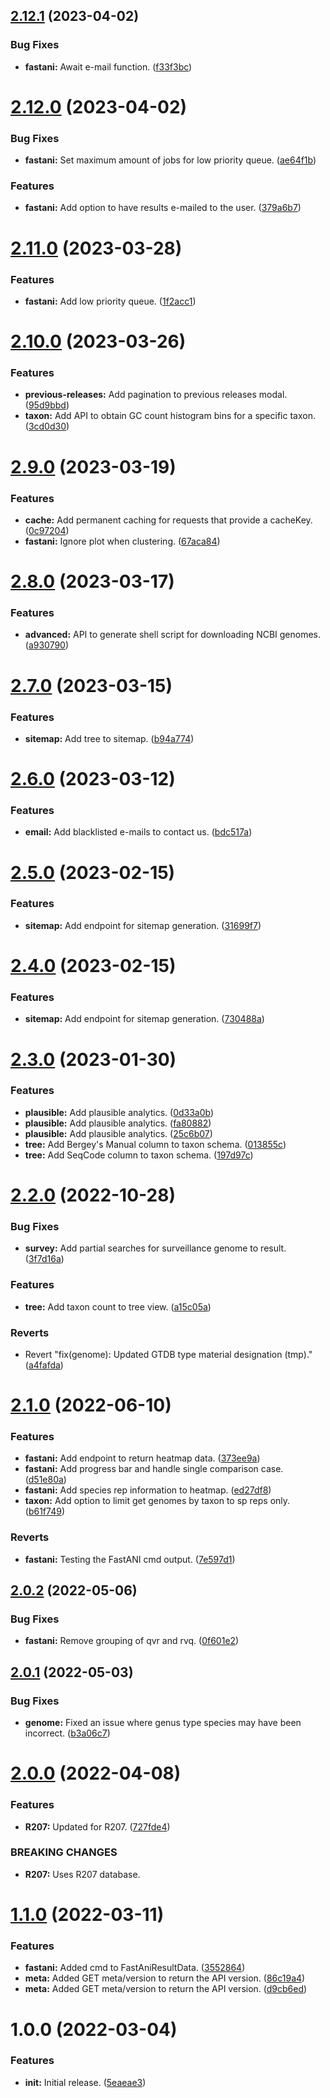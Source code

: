 ## [2.12.1](https://github.com/Ecogenomics/api.gtdb.ecogenomic.org/compare/v2.12.0...v2.12.1) (2023-04-02)


### Bug Fixes

* **fastani:** Await e-mail function. ([f33f3bc](https://github.com/Ecogenomics/api.gtdb.ecogenomic.org/commit/f33f3bca223d61da037b32c769d40709e5aa3711))

# [2.12.0](https://github.com/Ecogenomics/api.gtdb.ecogenomic.org/compare/v2.11.0...v2.12.0) (2023-04-02)


### Bug Fixes

* **fastani:** Set maximum amount of jobs for low priority queue. ([ae64f1b](https://github.com/Ecogenomics/api.gtdb.ecogenomic.org/commit/ae64f1b19e34b62e46cc97c34b0ab603b8fa4c05))


### Features

* **fastani:** Add option to have results e-mailed to the user. ([379a6b7](https://github.com/Ecogenomics/api.gtdb.ecogenomic.org/commit/379a6b7d1a80a8787e8aa32a933318e30dd9101f))

# [2.11.0](https://github.com/Ecogenomics/api.gtdb.ecogenomic.org/compare/v2.10.0...v2.11.0) (2023-03-28)


### Features

* **fastani:** Add low priority queue. ([1f2acc1](https://github.com/Ecogenomics/api.gtdb.ecogenomic.org/commit/1f2acc1e081e841fdeefe7797a8a084a3c8173b0))

# [2.10.0](https://github.com/Ecogenomics/api.gtdb.ecogenomic.org/compare/v2.9.0...v2.10.0) (2023-03-26)


### Features

* **previous-releases:** Add pagination to previous releases modal. ([95d9bbd](https://github.com/Ecogenomics/api.gtdb.ecogenomic.org/commit/95d9bbdc5c275d08a283c985da7ecdf395ab13b0))
* **taxon:** Add API to obtain GC count histogram bins for a specific taxon. ([3cd0d30](https://github.com/Ecogenomics/api.gtdb.ecogenomic.org/commit/3cd0d30fd1c9a2062b062fad7b9ac75a3c5cc7b6))

# [2.9.0](https://github.com/Ecogenomics/api.gtdb.ecogenomic.org/compare/v2.8.0...v2.9.0) (2023-03-19)


### Features

* **cache:** Add permanent caching for requests that provide a cacheKey. ([0c97204](https://github.com/Ecogenomics/api.gtdb.ecogenomic.org/commit/0c972045ca43f0f2d7428309452a5e7af9531fd9))
* **fastani:** Ignore plot when clustering. ([67aca84](https://github.com/Ecogenomics/api.gtdb.ecogenomic.org/commit/67aca8427423b57512bec4c05470ebb16a22eef5))

# [2.8.0](https://github.com/Ecogenomics/api.gtdb.ecogenomic.org/compare/v2.7.0...v2.8.0) (2023-03-17)


### Features

* **advanced:** API to generate shell script for downloading NCBI genomes. ([a930790](https://github.com/Ecogenomics/api.gtdb.ecogenomic.org/commit/a930790f85ef68f3b79be3911054b540fd991a02))

# [2.7.0](https://github.com/Ecogenomics/api.gtdb.ecogenomic.org/compare/v2.6.0...v2.7.0) (2023-03-15)


### Features

* **sitemap:** Add tree to sitemap. ([b94a774](https://github.com/Ecogenomics/api.gtdb.ecogenomic.org/commit/b94a774c883b14b7f0b41bf16eac83e3c3577deb))

# [2.6.0](https://github.com/Ecogenomics/api.gtdb.ecogenomic.org/compare/v2.5.0...v2.6.0) (2023-03-12)


### Features

* **email:** Add blacklisted e-mails to contact us. ([bdc517a](https://github.com/Ecogenomics/api.gtdb.ecogenomic.org/commit/bdc517ab8fbd642671d5ce3a0d630a720c77bc17))

# [2.5.0](https://github.com/Ecogenomics/api.gtdb.ecogenomic.org/compare/v2.4.0...v2.5.0) (2023-02-15)


### Features

* **sitemap:** Add endpoint for sitemap generation. ([31699f7](https://github.com/Ecogenomics/api.gtdb.ecogenomic.org/commit/31699f7ff1d6a0bb6015fada5843b2d0f8131631))

# [2.4.0](https://github.com/Ecogenomics/api.gtdb.ecogenomic.org/compare/v2.3.0...v2.4.0) (2023-02-15)


### Features

* **sitemap:** Add endpoint for sitemap generation. ([730488a](https://github.com/Ecogenomics/api.gtdb.ecogenomic.org/commit/730488a444ed88c3a9212777b2aaa970d865f4e6))

# [2.3.0](https://github.com/Ecogenomics/api.gtdb.ecogenomic.org/compare/v2.2.0...v2.3.0) (2023-01-30)


### Features

* **plausible:** Add plausible analytics. ([0d33a0b](https://github.com/Ecogenomics/api.gtdb.ecogenomic.org/commit/0d33a0b93617ff058cb1f97c066d4e38ee0fde35))
* **plausible:** Add plausible analytics. ([fa80882](https://github.com/Ecogenomics/api.gtdb.ecogenomic.org/commit/fa808829b1b85be4780f189527248290f8af753d))
* **plausible:** Add plausible analytics. ([25c6b07](https://github.com/Ecogenomics/api.gtdb.ecogenomic.org/commit/25c6b0744c5c51bc4d13c6842d50dd294dfbfb53))
* **tree:** Add Bergey's Manual column to taxon schema. ([013855c](https://github.com/Ecogenomics/api.gtdb.ecogenomic.org/commit/013855c93281f3db7b3536d6043cc01e2f6c8f8a))
* **tree:** Add SeqCode column to taxon schema. ([197d97c](https://github.com/Ecogenomics/api.gtdb.ecogenomic.org/commit/197d97c68b24eec35c8876bcbbad807d0253448b))

# [2.2.0](https://github.com/Ecogenomics/api.gtdb.ecogenomic.org/compare/v2.1.0...v2.2.0) (2022-10-28)


### Bug Fixes

* **survey:** Add partial searches for surveillance genome to result. ([3f7d16a](https://github.com/Ecogenomics/api.gtdb.ecogenomic.org/commit/3f7d16ab5b5175aef211c0a431c988e31d970276))


### Features

* **tree:** Add taxon count to tree view. ([a15c05a](https://github.com/Ecogenomics/api.gtdb.ecogenomic.org/commit/a15c05aba6afa2177f16fc5522db3dc86adbab40))


### Reverts

* Revert "fix(genome): Updated GTDB type material designation (tmp)." ([a4fafda](https://github.com/Ecogenomics/api.gtdb.ecogenomic.org/commit/a4fafda5c3f88a639ee1f5b5ed7a6d3fd7704e38))

# [2.1.0](https://github.com/Ecogenomics/api.gtdb.ecogenomic.org/compare/v2.0.2...v2.1.0) (2022-06-10)


### Features

* **fastani:** Add endpoint to return heatmap data. ([373ee9a](https://github.com/Ecogenomics/api.gtdb.ecogenomic.org/commit/373ee9a8af311d625d61a5ee6943142fe25d0a06))
* **fastani:** Add progress bar and handle single comparison case. ([d51e80a](https://github.com/Ecogenomics/api.gtdb.ecogenomic.org/commit/d51e80a3011fd38012d3407f18439318deebd027))
* **fastani:** Add species rep information to heatmap. ([ed27df8](https://github.com/Ecogenomics/api.gtdb.ecogenomic.org/commit/ed27df8c9a2b6f3a4cfe02e48510870e4dc2966a))
* **taxon:** Add option to limit get genomes by taxon to sp reps only. ([b61f749](https://github.com/Ecogenomics/api.gtdb.ecogenomic.org/commit/b61f749736dbec113bfc0c5fa43a5afa35d48b1c))


### Reverts

* **fastani:** Testing the FastANI cmd output. ([7e597d1](https://github.com/Ecogenomics/api.gtdb.ecogenomic.org/commit/7e597d107ced4aa4df9c36646a3f22b68483e310))

## [2.0.2](https://github.com/Ecogenomics/api.gtdb.ecogenomic.org/compare/v2.0.1...v2.0.2) (2022-05-06)


### Bug Fixes

* **fastani:** Remove grouping of qvr and rvq. ([0f601e2](https://github.com/Ecogenomics/api.gtdb.ecogenomic.org/commit/0f601e283cc4a69579934f2fccef1661c0931b0d))

## [2.0.1](https://github.com/Ecogenomics/api.gtdb.ecogenomic.org/compare/v2.0.0...v2.0.1) (2022-05-03)


### Bug Fixes

* **genome:** Fixed an issue where genus type species may have been incorrect. ([b3a06c7](https://github.com/Ecogenomics/api.gtdb.ecogenomic.org/commit/b3a06c76c519194e0bac644ac82fd23567cdbc85))

# [2.0.0](https://github.com/Ecogenomics/api.gtdb.ecogenomic.org/compare/v1.1.0...v2.0.0) (2022-04-08)


### Features

* **R207:** Updated for R207. ([727fde4](https://github.com/Ecogenomics/api.gtdb.ecogenomic.org/commit/727fde489147461f8e2b736b2160822419147467))


### BREAKING CHANGES

* **R207:** Uses R207 database.

# [1.1.0](https://github.com/Ecogenomics/api.gtdb.ecogenomic.org/compare/v1.0.0...v1.1.0) (2022-03-11)


### Features

* **fastani:** Added cmd to FastAniResultData. ([3552864](https://github.com/Ecogenomics/api.gtdb.ecogenomic.org/commit/35528644e9358dd321ca98f6ccef02c337002789))
* **meta:** Added GET meta/version to return the API version. ([86c19a4](https://github.com/Ecogenomics/api.gtdb.ecogenomic.org/commit/86c19a49019b0466715ae25254ade1b6e3f19cd7))
* **meta:** Added GET meta/version to return the API version. ([d9cb6ed](https://github.com/Ecogenomics/api.gtdb.ecogenomic.org/commit/d9cb6ed75fd01628db73f100872461883d042c2e))

# 1.0.0 (2022-03-04)


### Features

* **init:** Initial release. ([5eaeae3](https://github.com/Ecogenomics/api.gtdb.ecogenomic.org/commit/5eaeae3546240ca3c253806738f36ea57d556f9b))
